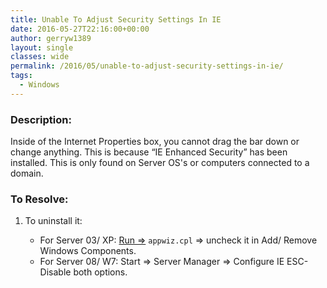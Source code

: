 ```yaml
---
title: Unable To Adjust Security Settings In IE
date: 2016-05-27T22:16:00+00:00
author: gerryw1389
layout: single
classes: wide
permalink: /2016/05/unable-to-adjust-security-settings-in-ie/
tags:
  - Windows
---
```

<!--more-->

### Description:

Inside of the Internet Properties box, you cannot drag the bar down or change anything. This is because &#8220;IE Enhanced Security&#8221; has been installed. This is only found on Server OS's or computers connected to a domain.

### To Resolve:

1. To uninstall it:

   - For Server 03/ XP: [Run =>](https://automationadmin.com/2016/05/command-prompt-overview/) `appwiz.cpl` => uncheck it in Add/ Remove Windows Components.
   - For Server 08/ W7: Start => Server Manager => Configure IE ESC- Disable both options.